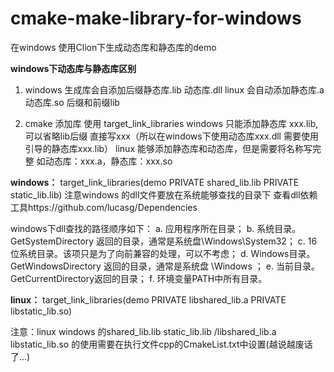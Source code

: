 # cmake-make-library-for-windows
在windows 使用Clion下生成动态库和静态库的demo

**windows下动态库与静态库区别**
1. windows 生成库会自添加后缀静态库.lib 动态库.dll
linux 会自动添加静态库.a 动态库.so 后缀和前缀lib


2. cmake 添加库 使用 target_link_libraries
windows  只能添加静态库 xxx.lib,可以省略lib后缀 直接写xxx（所以在windows下使用动态库xxx.dll 需要使用引导的静态库xxx.lib）
linux 能够添加静态库和动态库，但是需要将名称写完整 如动态库：xxx.a，静态库：xxx.so

**windows：**
target_link_libraries(demo PRIVATE shared_lib.lib PRIVATE static_lib.lib)
注意windows 的dll文件要放在系统能够查找的目录下
查看dll依赖工具https://github.com/lucasg/Dependencies

windows下dll查找的路径顺序如下：
a. 应用程序所在目录；
b. 系统目录。 GetSystemDirectory 返回的目录，通常是系统盘\Windows\System32；
c. 16位系统目录。该项只是为了向前兼容的处理，可以不考虑；
d. Windows目录。 GetWindowsDirectory 返回的目录，通常是系统盘 \Windows ；
e. 当前目录。GetCurrentDirectory返回的目录；
f. 环境变量PATH中所有目录。

**linux：**
target_link_libraries(demo PRIVATE libshared_lib.a PRIVATE libstatic_lib.so)

注意：linux windows 的shared_lib.lib static_lib.lib /libshared_lib.a libstatic_lib.so 的使用需要在执行文件cpp的CmakeList.txt中设置(越说越废话了...)
